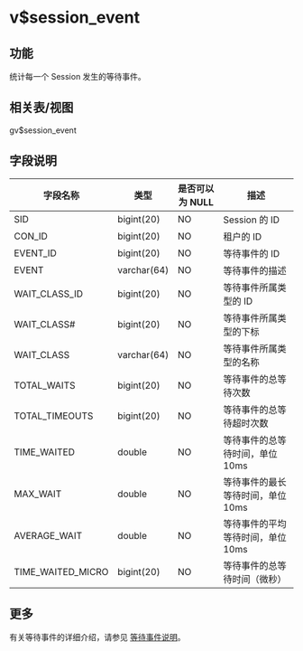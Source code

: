 v$session_event 
====================================



功能 
-----------

统计每一个 Session 发生的等待事件。

相关表/视图 
---------------

gv$session_event

字段说明 
-------------



|     **字段名称**      |   **类型**    | **是否可以为 NULL** |       **描述**        |
|-------------------|-------------|----------------|---------------------|
| SID               | bigint(20)  | NO             | Session 的 ID        |
| CON_ID            | bigint(20)  | NO             | 租户的 ID              |
| EVENT_ID          | bigint(20)  | NO             | 等待事件的 ID            |
| EVENT             | varchar(64) | NO             | 等待事件的描述             |
| WAIT_CLASS_ID     | bigint(20)  | NO             | 等待事件所属类型的 ID        |
| WAIT_CLASS#       | bigint(20)  | NO             | 等待事件所属类型的下标         |
| WAIT_CLASS        | varchar(64) | NO             | 等待事件所属类型的名称         |
| TOTAL_WAITS       | bigint(20)  | NO             | 等待事件的总等待次数          |
| TOTAL_TIMEOUTS    | bigint(20)  | NO             | 等待事件的总等待超时次数        |
| TIME_WAITED       | double      | NO             | 等待事件的总等待时间，单位 10ms  |
| MAX_WAIT          | double      | NO             | 等待事件的最长等待时间，单位 10ms |
| AVERAGE_WAIT      | double      | NO             | 等待事件的平均等待时间，单位 10ms |
| TIME_WAITED_MICRO | bigint(20)  | NO             | 等待事件的总等待时间（微秒）      |

## 更多
有关等待事件的详细介绍，请参见 [等待事件说明](../2.wait-event-description.md)。